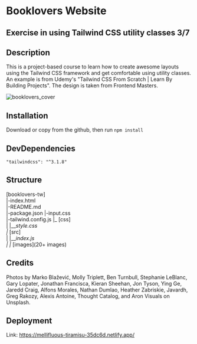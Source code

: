 # Booklovers Website
## Exercise in using Tailwind CSS utility classes 3/7

## Description
This is a project-based course to learn how to create awesome layouts using the Tailwind CSS framework and get comfortable using utility classes. An example is from Udemy's "Tailwind CSS From Scratch | Learn By Building Projects". The design is taken from Frontend Masters.

![booklovers_cover](https://user-images.githubusercontent.com/90348779/189481189-f4de166e-554b-4548-820f-aef455497946.png)

## Installation

Download or copy from the github, then run `npm install`

## DevDependencies 

    "tailwindcss": "^3.1.8"

## Structure 

[booklovers-tw]  
  |-index.html  
  |-README.md  
  |-package.json 
  |-input.css  
  |-tailwind.config.js 
  |_ [css]  
  |   |___style.css  
  |_ [src]  
  |   |___index.js  
  | 
  |_ [images](20+ images)  

## Credits

Photos by Marko Blažević, Molly Triplett, Ben Turnbull, Stephanie LeBlanc, Gary Lopater, Jonathan Francisca, Kieran Sheehan, Jon Tyson, Ying Ge, Jaredd Craig, Alfons Morales, Nathan Dumlao, Heather Zabriskie, Javardh, Greg Rakozy, Alexis Antoine, Thought Catalog, and Aron Visuals on Unsplash.

  
## Deployment

Link: https://mellifluous-tiramisu-35dc6d.netlify.app/
